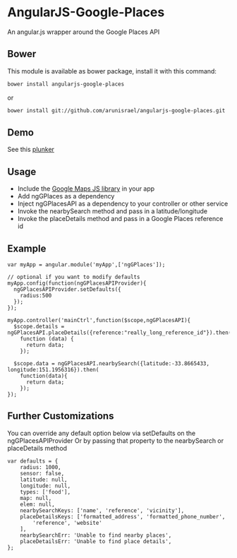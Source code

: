 AngularJS-Google-Places
=========

An angular.js wrapper around the Google Places API

Bower
--
This module is available as bower package, install it with this command:

```bash
bower install angularjs-google-places
```
or

```bash
bower install git://github.com/arunisrael/angularjs-google-places.git
```

Demo
--
See this [plunker](http://embed.plnkr.co/6kKlcbafz57lS7HEPPMx/preview)

Usage
--
- Include the [Google Maps JS library](http://maps.googleapis.com/maps/api/js?libraries=places&sensor=true_or_false) in your app
- Add ngGPlaces as a dependency
- Inject ngGPlacesAPI as a dependency to your controller or other service
- Invoke the nearbySearch method and pass in a latitude/longitude
- Invoke the placeDetails method and pass in a Google Places reference id

Example
--
```
var myApp = angular.module('myApp',['ngGPlaces']);

// optional if you want to modify defaults
myApp.config(function(ngGPlacesAPIProvider){
  ngGPlacesAPIProvider.setDefaults({
    radius:500
  });
});

myApp.controller('mainCtrl',function($scope,ngGPlacesAPI){
  $scope.details = ngGPlacesAPI.placeDetails({reference:"really_long_reference_id"}).then(
    function (data) {
      return data;
    });

  $scope.data = ngGPlacesAPI.nearbySearch({latitude:-33.8665433, longitude:151.1956316}).then(
    function(data){
      return data;
    });
});
```

Further Customizations
--
You can override any default option below via setDefaults on the ngGPlacesAPIProvider
Or by passing that property to the nearbySearch or placeDetails method
```
var defaults = {
    radius: 1000,
    sensor: false,
    latitude: null,
    longitude: null,
    types: ['food'],
    map: null,
    elem: null,
    nearbySearchKeys: ['name', 'reference', 'vicinity'],
    placeDetailsKeys: ['formatted_address', 'formatted_phone_number',
        'reference', 'website'
    ],
    nearbySearchErr: 'Unable to find nearby places',
    placeDetailsErr: 'Unable to find place details',
};
```
